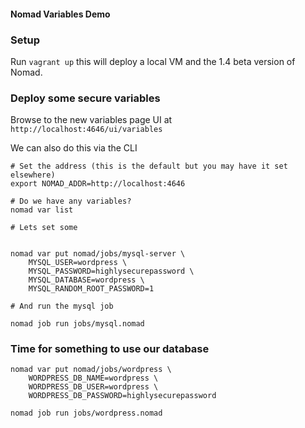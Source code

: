 #### Nomad Variables Demo

### Setup

Run `vagrant up` this will deploy a local VM and the 1.4 beta version of Nomad.

### Deploy some secure variables

Browse to the new variables page UI at `http://localhost:4646/ui/variables`

We can also do this via the CLI
```
# Set the address (this is the default but you may have it set elsewhere)
export NOMAD_ADDR=http://localhost:4646

# Do we have any variables?
nomad var list

# Lets set some


nomad var put nomad/jobs/mysql-server \
    MYSQL_USER=wordpress \
    MYSQL_PASSWORD=highlysecurepassword \
    MYSQL_DATABASE=wordpress \
    MYSQL_RANDOM_ROOT_PASSWORD=1

# And run the mysql job

nomad job run jobs/mysql.nomad
```

### Time for something to use our database

```
nomad var put nomad/jobs/wordpress \
    WORDPRESS_DB_NAME=wordpress \
    WORDPRESS_DB_USER=wordpress \
    WORDPRESS_DB_PASSWORD=highlysecurepassword

nomad job run jobs/wordpress.nomad
```




